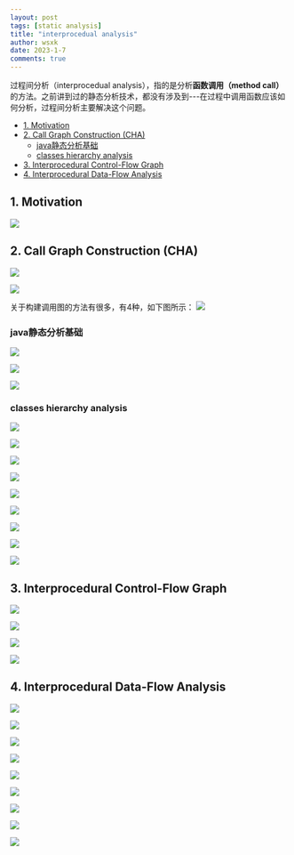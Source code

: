 ```yaml
---
layout: post
tags: [static analysis]
title: "interprocedual analysis"
author: wsxk
date: 2023-1-7
comments: true
---
```


过程间分析（interprocedual analysis），指的是分析**函数调用（method call）** 的方法。之前讲到过的静态分析技术，都没有涉及到---在过程中调用函数应该如何分析，过程间分析主要解决这个问题。<br>


- [1. Motivation](#1-motivation)
- [2. Call Graph Construction (CHA)](#2-call-graph-construction-cha)
  - [java静态分析基础](#java静态分析基础)
  - [classes hierarchy analysis](#classes-hierarchy-analysis)
- [3. Interprocedural Control-Flow Graph](#3-interprocedural-control-flow-graph)
- [4. Interprocedural Data-Flow Analysis](#4-interprocedural-data-flow-analysis)


## 1. Motivation<br>
![](https://raw.githubusercontent.com/wsxk/wsxk_pictures/main/2023-1-6-static_analysis/%E5%B1%8F%E5%B9%95%E6%88%AA%E5%9B%BE_20230107_103624.png)

## 2. Call Graph Construction (CHA)<br>
![](https://raw.githubusercontent.com/wsxk/wsxk_pictures/main/2023-1-6-static_analysis/%E5%B1%8F%E5%B9%95%E6%88%AA%E5%9B%BE_20230107_104206.png)

![](https://raw.githubusercontent.com/wsxk/wsxk_pictures/main/2023-1-6-static_analysis/%E5%B1%8F%E5%B9%95%E6%88%AA%E5%9B%BE_20230107_104235.png)

关于构建调用图的方法有很多，有4种，如下图所示：
![](https://raw.githubusercontent.com/wsxk/wsxk_pictures/main/2023-1-6-static_analysis/%E5%B1%8F%E5%B9%95%E6%88%AA%E5%9B%BE_20230107_104404.png)


### java静态分析基础<br>
![](https://raw.githubusercontent.com/wsxk/wsxk_pictures/main/2023-1-6-static_analysis/%E5%B1%8F%E5%B9%95%E6%88%AA%E5%9B%BE_20230107_104740.png)

![](https://raw.githubusercontent.com/wsxk/wsxk_pictures/main/2023-1-6-static_analysis/%E5%B1%8F%E5%B9%95%E6%88%AA%E5%9B%BE_20230107_105033.png)

![](https://raw.githubusercontent.com/wsxk/wsxk_pictures/main/2023-1-6-static_analysis/%E5%B1%8F%E5%B9%95%E6%88%AA%E5%9B%BE_20230107_121532.png)

### classes hierarchy analysis<br>
![](https://raw.githubusercontent.com/wsxk/wsxk_pictures/main/2023-1-6-static_analysis/%E5%B1%8F%E5%B9%95%E6%88%AA%E5%9B%BE_20230107_122718.png)

![](https://raw.githubusercontent.com/wsxk/wsxk_pictures/main/2023-1-6-static_analysis/%E5%B1%8F%E5%B9%95%E6%88%AA%E5%9B%BE_20230107_123730.png)

![](https://raw.githubusercontent.com/wsxk/wsxk_pictures/main/2023-1-6-static_analysis/%E5%B1%8F%E5%B9%95%E6%88%AA%E5%9B%BE_20230107_123808.png)

![](https://raw.githubusercontent.com/wsxk/wsxk_pictures/main/2023-1-6-static_analysis/%E5%B1%8F%E5%B9%95%E6%88%AA%E5%9B%BE_20230107_123953.png)

![](https://raw.githubusercontent.com/wsxk/wsxk_pictures/main/2023-1-6-static_analysis/%E5%B1%8F%E5%B9%95%E6%88%AA%E5%9B%BE_20230107_125358.png)

![](https://raw.githubusercontent.com/wsxk/wsxk_pictures/main/2023-1-6-static_analysis/%E5%B1%8F%E5%B9%95%E6%88%AA%E5%9B%BE_20230107_131934.png)

![](https://raw.githubusercontent.com/wsxk/wsxk_pictures/main/2023-1-6-static_analysis/%E5%B1%8F%E5%B9%95%E6%88%AA%E5%9B%BE_20230107_134608.png)

![](https://raw.githubusercontent.com/wsxk/wsxk_pictures/main/2023-1-6-static_analysis/%E5%B1%8F%E5%B9%95%E6%88%AA%E5%9B%BE_20230107_140414.png)

![](https://raw.githubusercontent.com/wsxk/wsxk_pictures/main/2023-1-6-static_analysis/%E5%B1%8F%E5%B9%95%E6%88%AA%E5%9B%BE_20230108_095350.png)

## 3. Interprocedural Control-Flow Graph<br>
![](https://raw.githubusercontent.com/wsxk/wsxk_pictures/main/2023-1-6-static_analysis/%E5%B1%8F%E5%B9%95%E6%88%AA%E5%9B%BE_20230108_095704.png)

![](https://raw.githubusercontent.com/wsxk/wsxk_pictures/main/2023-1-6-static_analysis/%E5%B1%8F%E5%B9%95%E6%88%AA%E5%9B%BE_20230108_095737.png)

![](https://raw.githubusercontent.com/wsxk/wsxk_pictures/main/2023-1-6-static_analysis/%E5%B1%8F%E5%B9%95%E6%88%AA%E5%9B%BE_20230108_095929.png)

![](https://raw.githubusercontent.com/wsxk/wsxk_pictures/main/2023-1-6-static_analysis/%E5%B1%8F%E5%B9%95%E6%88%AA%E5%9B%BE_20230108_100022.png)


## 4. Interprocedural Data-Flow Analysis<br>
![](https://raw.githubusercontent.com/wsxk/wsxk_pictures/main/2023-1-6-static_analysis/%E5%B1%8F%E5%B9%95%E6%88%AA%E5%9B%BE_20230108_100350.png)

![](https://raw.githubusercontent.com/wsxk/wsxk_pictures/main/2023-1-6-static_analysis/%E5%B1%8F%E5%B9%95%E6%88%AA%E5%9B%BE_20230108_100559.png)

![](https://raw.githubusercontent.com/wsxk/wsxk_pictures/main/2023-1-6-static_analysis/%E5%B1%8F%E5%B9%95%E6%88%AA%E5%9B%BE_20230108_102117.png)

![](https://raw.githubusercontent.com/wsxk/wsxk_pictures/main/2023-1-6-static_analysis/%E5%B1%8F%E5%B9%95%E6%88%AA%E5%9B%BE_20230108_102202.png)

![](https://raw.githubusercontent.com/wsxk/wsxk_pictures/main/2023-1-6-static_analysis/%E5%B1%8F%E5%B9%95%E6%88%AA%E5%9B%BE_20230108_103243.png)

![](https://raw.githubusercontent.com/wsxk/wsxk_pictures/main/2023-1-6-static_analysis/%E5%B1%8F%E5%B9%95%E6%88%AA%E5%9B%BE_20230108_103547.png)

![](https://raw.githubusercontent.com/wsxk/wsxk_pictures/main/2023-1-6-static_analysis/%E5%B1%8F%E5%B9%95%E6%88%AA%E5%9B%BE_20230108_103621.png)

![](https://raw.githubusercontent.com/wsxk/wsxk_pictures/main/2023-1-6-static_analysis/%E5%B1%8F%E5%B9%95%E6%88%AA%E5%9B%BE_20230108_103819.png)

![](https://raw.githubusercontent.com/wsxk/wsxk_pictures/main/2023-1-6-static_analysis/%E5%B1%8F%E5%B9%95%E6%88%AA%E5%9B%BE_20230108_104037.png)